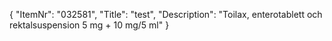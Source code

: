 {
  "ItemNr": "032581",
  "Title": "test",
  "Description": "Toilax, enterotablett och rektalsuspension 5 mg + 10 mg/5 ml"
}